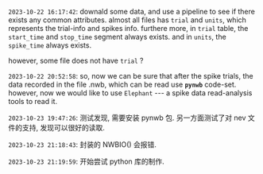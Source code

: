 `2023-10-22 16:17:42`: downald some data, and use a pipeline to see if there exists any common attributes.
almost  all files has `trial` and `units`, which represents the trial-info and spikes info.
furthere more, in `trial` table, the `start_time` and `stop_time` segment always exists.
and in `units`, the `spike_time` always exists.

however, some file does not have `trial` ?


`2023-10-22 20:52:58`:
so, now we can be sure that after the spike trials, the data recorded in the file .nwb, which
can be read use **`pynwb`** code-set.
however, now we would like to use `Elephant` --- a spike data read-analysis tools to read it.


`2023-10-23 19:47:26`:
测试发现, 需要安装 pynwb 包. 另一方面测试了对 nev 文件的支持, 发现可以很好的读取.

`2023-10-23 21:18:43`:
封装的 NWBIO() 会报错.

`2023-10-23 21:19:59`:
开始尝试 python 库的制作.

